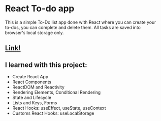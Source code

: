 # React To-do app

This is a simple To-Do list app done with React where you can create your to-dos, you can complete and delete them. 
All tasks are saved into browser's local storage only.

## [Link!](https://matiaschiodo.github.io/react-todo-app/)

## I learned with this project:

- Create React App
- React Components
- ReactDOM and Reactivity
- Rendering Elements, Conditional Rendering
- State and Lifecycle
- Lists and Keys, Forms
- React Hooks: useEffect, useState, useContext
- Customs React Hooks: useLocalStorage
